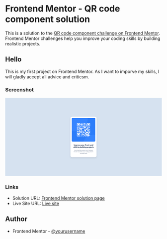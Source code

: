 # Frontend Mentor - QR code component solution

This is a solution to the [QR code component challenge on Frontend Mentor](https://www.frontendmentor.io/challenges/qr-code-component-iux_sIO_H). Frontend Mentor challenges help you improve your coding skills by building realistic projects.

## Hello

This is my first project on Frontend Mentor. As I want to imporve my skills, I will gladly accept all advice and criticsm.

### Screenshot

![](./screenshot.png)

### Links

- Solution URL: [Frontend Mentor solution page](https://www.frontendmentor.io/solutions/qr-code-component-SJiUlAEV9)
- Live Site URL: [Live site](https://karolbanat.github.io/qr-code-component-main/)

## Author

- Frontend Mentor - [@yourusername](https://www.frontendmentor.io/profile/karolbanat)
